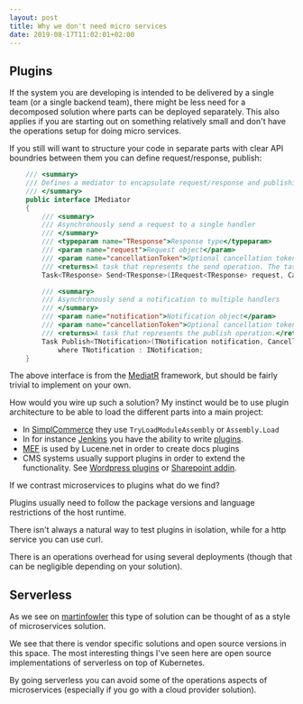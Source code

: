 ```yaml
---
layout: post
title: Why we don't need micro services
date: 2019-08-17T11:02:01+02:00
---
```


## Plugins

If the system you are developing is intended to be delivered by a single team (or a single backend team), there might be less need for a decomposed solution where parts can be deployed separately. This also applies if you are starting out on something relatively small and don't have the operations setup for doing micro services.

If you still will want to structure your code in separate parts with clear API boundries between them you can define request/response, publish:

```c#
    /// <summary>
    /// Defines a mediator to encapsulate request/response and publishing interaction patterns
    /// </summary>
    public interface IMediator
    {
        /// <summary>
        /// Asynchronously send a request to a single handler
        /// </summary>
        /// <typeparam name="TResponse">Response type</typeparam>
        /// <param name="request">Request object</param>
        /// <param name="cancellationToken">Optional cancellation token</param>
        /// <returns>A task that represents the send operation. The task result contains the handler response</returns>
        Task<TResponse> Send<TResponse>(IRequest<TResponse> request, CancellationToken cancellationToken = default);

        /// <summary>
        /// Asynchronously send a notification to multiple handlers
        /// </summary>
        /// <param name="notification">Notification object</param>
        /// <param name="cancellationToken">Optional cancellation token</param>
        /// <returns>A task that represents the publish operation.</returns>
        Task Publish<TNotification>(TNotification notification, CancellationToken cancellationToken = default)
            where TNotification : INotification;
    }
```

The above interface is from the [MediatR](https://github.com/jbogard/MediatR) framework, but should be fairly trivial to implement on your own.

How would you wire up such a solution? My instinct would be to use plugin architecture to be able to load the different parts into a main project:

- In [SimplCommerce](https://github.com/simplcommerce/SimplCommerce) they use `TryLoadModuleAssembly` or `Assembly.Load`
- In for instance [Jenkins](https://jenkins.io/) you have the ability to write [plugins](https://wiki.jenkins.io/display/JENKINS/Plugin+tutorial).
- [MEF](https://docs.microsoft.com/en-us/dotnet/framework/mef/) is used by Lucene.net in order to create docs plugins
- CMS systems usually support plugins in order to extend the functionality. See [Wordpress plugins](https://wordpress.org/plugins/) or [Sharepoint addin](https://docs.microsoft.com/en-us/sharepoint/dev/sp-add-ins/sharepoint-add-ins).

If we contrast microservices to plugins what do we find?

Plugins usually need to follow the package versions and language restrictions of the host runtime.

There isn't always a natural way to test plugins in isolation, while for a http service you can use curl.

There is an operations overhead for using several deployments (though that can be negligible depending on your solution).

## Serverless

As we see on [martinfowler](https://martinfowler.com/articles/serverless.html) this type of solution can be thought of as a style of microservices solution.

We see that there is vendor specific solutions and open source versions in this space. The most interesting things I've seen here are open source implementations of serverless on top of Kubernetes.

By going serverless you can avoid some of the operations aspects of microservices (especially if you go with a cloud provider solution).
